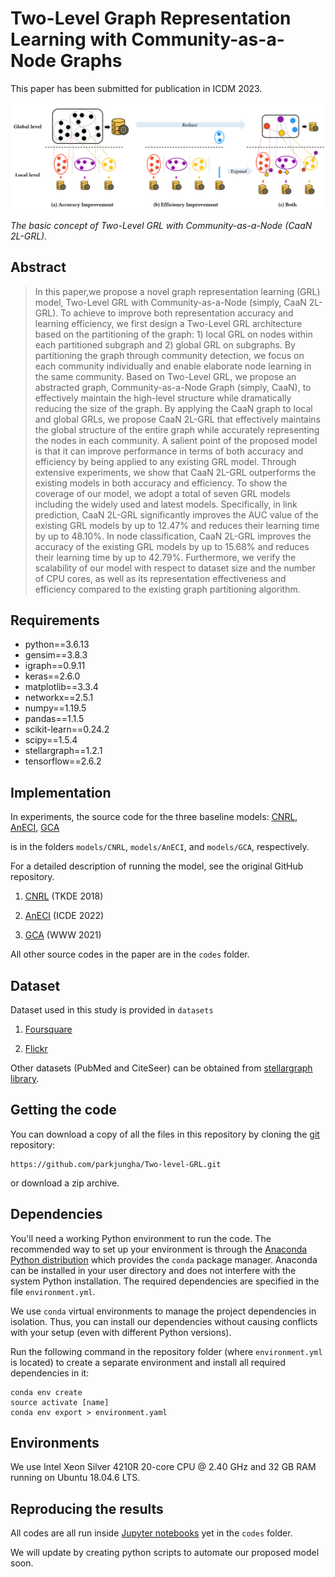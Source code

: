 # Two-Level Graph Representation Learning with Community-as-a-Node Graphs


This paper has been submitted for publication in ICDM 2023.

![](fig.png)

*The basic concept of Two-Level GRL with Community-as-a-Node (CaaN 2L-GRL).*


## Abstract

> In this paper,we propose a novel graph representation learning (GRL) model, Two-Level GRL with Community-as-a-Node (simply, CaaN
2L-GRL). To achieve to improve both representation accuracy and learning efficiency, we first design a Two-Level GRL architecture
based on the partitioning of the graph: 1) local GRL on nodes within each partitioned subgraph and 2) global GRL on subgraphs. By partitioning
the graph through community detection, we focus on each community individually and enable elaborate node learning
in the same community. Based on Two-Level GRL, we propose an abstracted graph, Community-as-a-Node Graph (simply, CaaN), to
effectively maintain the high-level structure while dramatically reducing the size of the graph. By applying the CaaN graph to
local and global GRLs, we propose CaaN 2L-GRL that effectively maintains the global structure of the entire graph while accurately
representing the nodes in each community. A salient point of the proposed model is that it can improve performance in terms of
both accuracy and efficiency by being applied to any existing GRL model. Through extensive experiments, we show that CaaN 2L-GRL
outperforms the existing models in both accuracy and efficiency. To show the coverage of our model, we adopt a total of seven GRL
models including the widely used and latest models. Specifically, in link prediction, CaaN 2L-GRL significantly improves the AUC
value of the existing GRL models by up to 12.47% and reduces their learning time by up to 48.10%. In node classification, CaaN 2L-GRL
improves the accuracy of the existing GRL models by up to 15.68% and reduces their learning time by up to 42.79%. Furthermore, we
verify the scalability of our model with respect to dataset size and the number of CPU cores, as well as its representation effectiveness
and efficiency compared to the existing graph partitioning algorithm. 

## Requirements
- python==3.6.13
- gensim==3.8.3
- igraph==0.9.11
- keras==2.6.0
- matplotlib==3.3.4
- networkx==2.5.1
- numpy==1.19.5
- pandas==1.1.5
- scikit-learn==0.24.2
- scipy==1.5.4
- stellargraph==1.2.1
- tensorflow==2.6.2

## Implementation

In experiments, the source code for the three baseline models: [CNRL](https://arxiv.org/abs/1611.06645), [AnECI](https://ieeexplore.ieee.org/document/9835662), [GCA](https://dl.acm.org/doi/abs/10.1145/3442381.3449802)

is in the folders `models/CNRL`, `models/AnECI`, and `models/GCA`, respectively.


For a detailed description of running the model, see the original GitHub repository.

1. [CNRL](http://nlp.csai.tsinghua.edu.cn/%7Etcc/datasets/simplified_CNRL.zip) (TKDE 2018)

2. [AnECI](https://github.com/Gmrylbx/AnECI) (ICDE 2022)

3. [GCA](https://github.com/CRIPAC-DIG/GCA) (WWW 2021)

All other source codes in the paper are in the `codes` folder.


## Dataset

Dataset used in this study is provided in `datasets`

1. [Foursquare](https://sites.google.com/site/yangdingqi/home/foursquare-dataset)

2. [Flickr](https://www.kaggle.com/datasets/hsankesara/flickr-image-dataset)

Other datasets (PubMed and CiteSeer) can be obtained from [stellargraph library](https://stellargraph.readthedocs.io/en/v0.9.0/_modules/stellargraph/datasets/datasets.html). 

## Getting the code

You can download a copy of all the files in this repository by cloning the
[git](https://git-scm.com/) repository:

    https://github.com/parkjungha/Two-level-GRL.git

or download a zip archive.



## Dependencies

You'll need a working Python environment to run the code.
The recommended way to set up your environment is through the
[Anaconda Python distribution](https://www.anaconda.com/download/) which
provides the `conda` package manager.
Anaconda can be installed in your user directory and does not interfere with
the system Python installation.
The required dependencies are specified in the file `environment.yml`.

We use `conda` virtual environments to manage the project dependencies in
isolation.
Thus, you can install our dependencies without causing conflicts with your
setup (even with different Python versions).

Run the following command in the repository folder (where `environment.yml`
is located) to create a separate environment and install all required
dependencies in it:

    conda env create
    source activate [name]
    conda env export > environment.yaml


## Environments

We use Intel Xeon Silver 4210R 20-core CPU @ 2.40 GHz and 32 GB RAM running on Ubuntu 18.04.6 LTS.


## Reproducing the results

All codes are all run inside [Jupyter notebooks](http://jupyter.org/) yet in the `codes` folder.

We will update by creating python scripts to automate our proposed model soon. 

